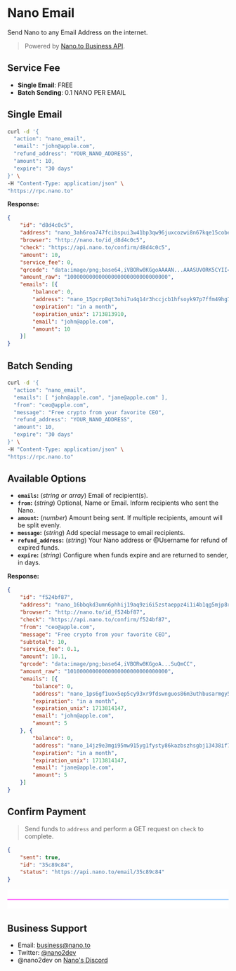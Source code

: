 # Nano Email

Send Nano to any Email Address on the internet. 

> Powered by [Nano.to Business API](/business).

## Service Fee

- **Single Email**: FREE
- **Batch Sending**: 0.1 NANO PER EMAIL

## Single Email

```bash
curl -d '{
  "action": "nano_email",
  "email": "john@apple.com",
  "refund_address": "YOUR_NANO_ADDRESS",
  "amount": 10,
  "expire": "30 days"
}' \
-H "Content-Type: application/json" \
"https://rpc.nano.to"
```

**Response:**

```json
{
    "id": "d8d4c0c5",
    "address": "nano_3ah6roa747fcibspui3w41bp3qw96juxcozwi8n67kqe15cobec5imkkt9qu",
    "browser": "http://nano.to/id_d8d4c0c5",
    "check": "https://api.nano.to/confirm/d8d4c0c5",
    "amount": 10,
    "service_fee": 0,
    "qrcode": "data:image/png;base64,iVBORw0KGgoAAAAN...AAASUVORK5CYII=",
    "amount_raw": "10000000000000000000000000000000",
    "emails": [{
        "balance": 0,
        "address": "nano_15pcrp8qt3ohi7u4q14r3hccjcb1hfsoyk97p7ffm49hg7rft8b4a8znh7hf",
        "expiration": "in a month",
        "expiration_unix": 1713813910,
        "email": "john@apple.com",
        "amount": 10
    }]
}
```

## Batch Sending

```bash
curl -d '{
  "action": "nano_email",
  "emails": [ "john@apple.com", "jane@apple.com" ],
  "from": "ceo@apple.com",
  "message": "Free crypto from your favorite CEO",
  "refund_address": "YOUR_NANO_ADDRESS",
  "amount": 10,
  "expire": "30 days"
}' \
-H "Content-Type: application/json" \
"https://rpc.nano.to"
```

## Available Options

- **```emails```:** (*string or array*) Email of recipient(s).
- **```from```:** (*string*) Optional, Name or Email. Inform recipients who sent the Nano.
- **```amount```:** (*number*) Amount being sent. If multiple recipients, amount will be split evenly.
- **```message```:** (*string*) Add special message to email recipients.
- **```refund_address```:** (*string*) Your Nano address or @Username for refund of expired funds.
- **```expire```:** (*string*) Configure when funds expire and are returned to sender, in days.


**Response:**

```json
{
    "id": "f524bf87",
    "address": "nano_16bbqkd3umn6phhij19aq9zi6i5zstaeppz4i1i4b1qg5mjp8rc7pnt7shse",
    "browser": "http://nano.to/id_f524bf87",
    "check": "https://api.nano.to/confirm/f524bf87",
    "from": "ceo@apple.com",
    "message": "Free crypto from your favorite CEO",
    "subtotal": 10,
    "service_fee": 0.1,
    "amount": 10.1,
    "qrcode": "data:image/png;base64,iVBORw0KGgoA...SuQmCC",
    "amount_raw": "10100000000000000000000000000000",
    "emails": [{
        "balance": 0,
        "address": "nano_1ps6gf1uox5ep5cy93xr9fdswnguos86m3uthbusarmgy5ejx7cwpghx71ip",
        "expiration": "in a month",
        "expiration_unix": 1713814147,
        "email": "john@apple.com",
        "amount": 5
    }, {
        "balance": 0,
        "address": "nano_14jz9e3mgi95mw915yg1fysty86kazbszhsgbj13438if7uo3mcj1yf9yb6k",
        "expiration": "in a month",
        "expiration_unix": 1713814147,
        "email": "jane@apple.com",
        "amount": 5
    }]
}
```

## Confirm Payment

> Send funds to ```address``` and perform a GET request on ```check``` to complete.

```json
{
    "sent": true,
    "id": "35c89c84",
    "status": "https://api.nano.to/email/35c89c84"
}
```

![line](https://github.com/fwd/n2/raw/master/.github/line.png)

## Business Support

- Email: business@nano.to
- Twitter: [@nano2dev](https://twitter.com/nano2dev)
- @nano2dev on [Nano's Discord](https://discord.com/invite/RNAE2R9) 